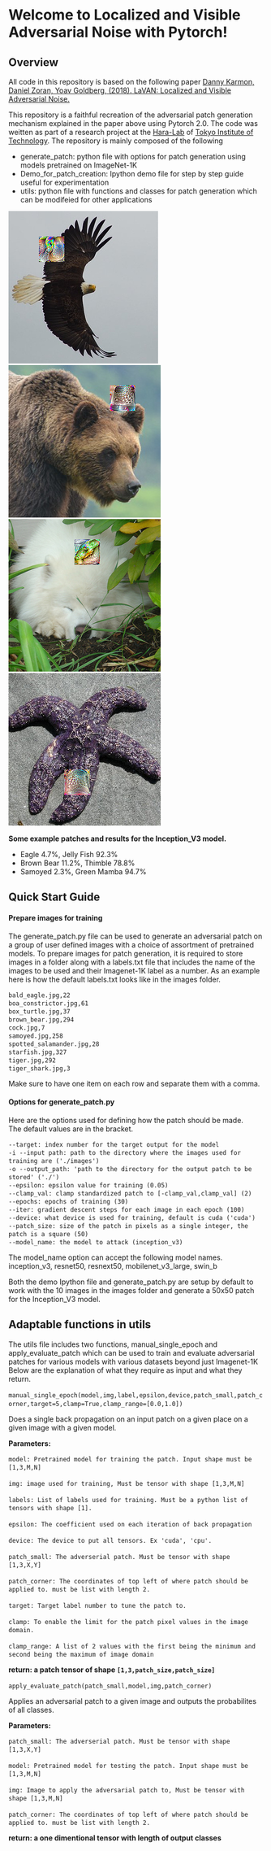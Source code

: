 # Welcome to Localized and Visible Adversarial Noise with Pytorch!


## Overview
All code in this repository is based on the following paper
[Danny Karmon, Daniel Zoran, Yoav Goldberg, (2018). LaVAN: Localized and Visible Adversarial Noise.](https://doi.org/10.48550/arXiv.1801.02608) 

This repository is a faithful recreation of the adversarial patch generation mechanism explained in the paper above using Pytorch 2.0.
The code was weitten as part of a research project at the [Hara-Lab](http://www.cad.ce.titech.ac.jp/) of [Tokyo Institute of Technology](https://www.titech.ac.jp/english).
The repository is mainly composed of the following  
* generate_patch: python file with options for patch generation using models pretrained on ImageNet-1K
* Demo_for_patch_creation: Ipython demo file for step by step guide useful for experimentation
* utils: python file with functions and classes for patch generation which can be modifeied for other applications



![Eagle with jelly fish patch](/adversarial_examples/eagle_to_jelly.png) ![Bear to Thimble patch](/adversarial_examples/bear_to_thimble.png)
![Samoyed to Green Mamba](/adversarial_examples/samoyed_to_mamba.png) ![Starfish to dome](/adversarial_examples/starfish_to_dome.png)

**Some example patches and results for the Inception_V3 model.**
* Eagle 4.7%, Jelly Fish 92.3%
* Brown Bear 11.2%, Thimble 78.8%
* Samoyed 2.3%, Green Mamba 94.7%

## Quick Start Guide

#### Prepare images for training
The generate_patch.py file can be used to generate an adversarial patch on a group of user defined images with a choice of assortment of pretrained models. To prepare images for patch generation, it is required to store images in a folder along with a labels.txt file that includes the name of the images to be used and their Imagenet-1K label as a number.
As an example here is how the default labels.txt looks like in the images folder.
```
bald_eagle.jpg,22
boa_constrictor.jpg,61
box_turtle.jpg,37
brown_bear.jpg,294
cock.jpg,7
samoyed.jpg,258
spotted_salamander.jpg,28
starfish.jpg,327
tiger.jpg,292
tiger_shark.jpg,3
```
Make sure to have one item on each row and separate them with a comma.

#### Options for generate_patch.py
Here are the options used for defining how the patch should be made.  
The default values are in the bracket.
```
--target: index number for the target output for the model
-i --input path: path to the directory where the images used for training are ('./images')
-o --output_path: 'path to the directory for the output patch to be stored' ('./')
--epsilon: epsilon value for training (0.05)
--clamp_val: clamp standardized patch to [-clamp_val,clamp_val] (2)
--epochs: epochs of training (30)
--iter: gradient descent steps for each image in each epoch (100)
--device: what device is used for training, default is cuda ('cuda')
--patch_size: size of the patch in pixels as a single integer, the patch is a square (50)
--model_name: the model to attack (inception_v3)
```
The model_name option can accept the following model names.
inception_v3, resnet50, resnext50, mobilenet_v3_large, swin_b

Both the demo Ipython file and generate_patch.py are setup by default to work with the 10 images in the images folder and generate a 50x50 patch for the Inception_V3 model.


## Adaptable functions in utils

The utils file includes two functions, manual_single_epoch and apply_evaluate_patch which can be used to train and evaluate adversarial patches for various models with various datasets beyond just Imagenet-1K
Below are the explanation of what they require as input and what they return.

```manual_single_epoch(model,img,label,epsilon,device,patch_small,patch_corner,target=5,clamp=True,clamp_range=[0.0,1.0])```

Does a single back propagation on an input patch on a given place on a given image with a given model.

**Parameters:**

    model: Pretrained model for training the patch. Input shape must be [1,3,M,N]

    img: image used for training, Must be tensor with shape [1,3,M,N]

    labels: List of labels used for training. Must be a python list of tensors with shape [1].

    epsilon: The coefficient used on each iteration of back propagation

    device: The device to put all tensors. Ex 'cuda', 'cpu'.

    patch_small: The adverserial patch. Must be tensor with shape [1,3,X,Y]

    patch_corner: The coordinates of top left of where patch should be applied to. must be list with length 2.

    target: Target label number to tune the patch to.

    clamp: To enable the limit for the patch pixel values in the image domain.

    clamp_range: A list of 2 values with the first being the minimum and second being the maximum of image domain

**return: a patch tensor of shape `[1,3,patch_size,patch_size]`**



    

```apply_evaluate_patch(patch_small,model,img,patch_corner)```

Applies an adversarial patch to a given image and outputs the probabilites of all classes.

**Parameters:**

    patch_small: The adverserial patch. Must be tensor with shape [1,3,X,Y]

    model: Pretrained model for testing the patch. Input shape must be [1,3,M,N]

    img: Image to apply the adversarial patch to, Must be tensor with shape [1,3,M,N]

    patch_corner: The coordinates of top left of where patch should be applied to. must be list with length 2.

**return: a one dimentional tensor with length of output classes**

